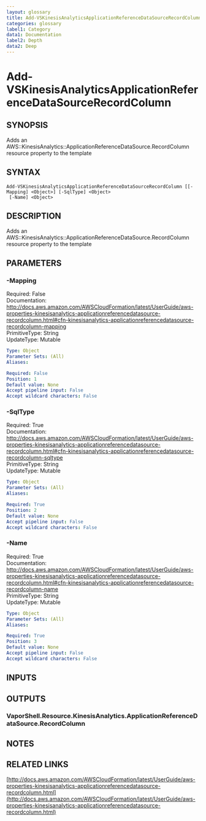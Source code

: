 ```yaml
---
layout: glossary
title: Add-VSKinesisAnalyticsApplicationReferenceDataSourceRecordColumn
categories: glossary
label1: Category
data1: Documentation
label2: Depth
data2: Deep
---
```


# Add-VSKinesisAnalyticsApplicationReferenceDataSourceRecordColumn

## SYNOPSIS
Adds an AWS::KinesisAnalytics::ApplicationReferenceDataSource.RecordColumn resource property to the template

## SYNTAX

```
Add-VSKinesisAnalyticsApplicationReferenceDataSourceRecordColumn [[-Mapping] <Object>] [-SqlType] <Object>
 [-Name] <Object>
```

## DESCRIPTION
Adds an AWS::KinesisAnalytics::ApplicationReferenceDataSource.RecordColumn resource property to the template

## PARAMETERS

### -Mapping
Required: False    
Documentation: http://docs.aws.amazon.com/AWSCloudFormation/latest/UserGuide/aws-properties-kinesisanalytics-applicationreferencedatasource-recordcolumn.html#cfn-kinesisanalytics-applicationreferencedatasource-recordcolumn-mapping    
PrimitiveType: String    
UpdateType: Mutable

```yaml
Type: Object
Parameter Sets: (All)
Aliases: 

Required: False
Position: 1
Default value: None
Accept pipeline input: False
Accept wildcard characters: False
```

### -SqlType
Required: True    
Documentation: http://docs.aws.amazon.com/AWSCloudFormation/latest/UserGuide/aws-properties-kinesisanalytics-applicationreferencedatasource-recordcolumn.html#cfn-kinesisanalytics-applicationreferencedatasource-recordcolumn-sqltype    
PrimitiveType: String    
UpdateType: Mutable

```yaml
Type: Object
Parameter Sets: (All)
Aliases: 

Required: True
Position: 2
Default value: None
Accept pipeline input: False
Accept wildcard characters: False
```

### -Name
Required: True    
Documentation: http://docs.aws.amazon.com/AWSCloudFormation/latest/UserGuide/aws-properties-kinesisanalytics-applicationreferencedatasource-recordcolumn.html#cfn-kinesisanalytics-applicationreferencedatasource-recordcolumn-name    
PrimitiveType: String    
UpdateType: Mutable

```yaml
Type: Object
Parameter Sets: (All)
Aliases: 

Required: True
Position: 3
Default value: None
Accept pipeline input: False
Accept wildcard characters: False
```

## INPUTS

## OUTPUTS

### VaporShell.Resource.KinesisAnalytics.ApplicationReferenceDataSource.RecordColumn

## NOTES

## RELATED LINKS

[http://docs.aws.amazon.com/AWSCloudFormation/latest/UserGuide/aws-properties-kinesisanalytics-applicationreferencedatasource-recordcolumn.html](http://docs.aws.amazon.com/AWSCloudFormation/latest/UserGuide/aws-properties-kinesisanalytics-applicationreferencedatasource-recordcolumn.html)

